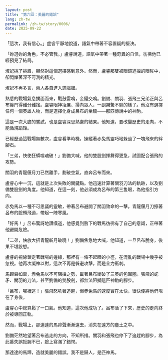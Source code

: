 ```yaml
---
layout: post
title: "第六回：美麗的錯誤"
lang: zh-tw
permalink: /zh-tw/story/0006/
date: 2025-09-22
---
```

「這次，我有信心。」盧睿平靜地說道，語氣中帶著不容置疑的堅決。

「妳選妳的角色，不必管我。」盧睿說道，語氣中帶著一種奇異的自信，彷彿他已經預見了結局。

淑妃挑了挑眉，顯然對這個選擇感到意外。然而，盧睿那雙被眼鏡遮擋的眼眸中，卻閃爍著深不可測的精光。

淑妃不再多言，兩人各自進入遊戲艙。

熟悉的戰場氣息撲面而來，戰鼓雷鳴，金鐵交鳴。劉備、關羽、張飛三兄弟正與呂布纏鬥得難分難捨。盧睿眼神凌厲、掃向眾人，一副桀驁不馴的樣子。他沒有選擇任何一個英雄人物，而是選擇化身成呂布的坐騎——那匹傳說中的神駒。

這是一次大膽的嘗試，也是盧睿深思熟慮的結果。他知道，要改變歷史的走向，不能循規蹈矩。

已經歷過這戰場無數次，盧睿看準時機，操縱著赤兔馬靈巧地躲過了一塊飛來的絆腳石。

「三弟，快使狂蟒噬魂破！」劉備大喊，他的雙股劍揮舞得更急，試圖配合張飛的攻勢。

關羽的青龍偃月刀已然離手，劃破空氣，直奔呂布而來。

盧睿心中一沉，這就是上次失敗的關鍵點。他迅速計算著關羽刀法的軌跡，以及劉備雙股劍的角度。他知道，在這一刻，他必須成為呂布的第三隻眼，為他指引方向。

赤兔馬以一種不可思議的靈敏，帶著呂布避開了關羽致命的一擊。青龍偃月刀擦著呂布的臉頰飛過，帶起一陣寒風。

「好馬！」呂布驚訝地讚嘆道，他感覺到胯下的戰馬彷彿有了自己的意識，正帶著他避開危險。

「二弟，快放大招青龍斬月破曉！」劉備焦急地大喊，他知道，一旦呂布脫身，後果不堪設想。

盧睿的視線鎖定著戰場的邊緣，那裡有一條不起眼的小徑，在混亂的戰場中幾乎被忽視。他再次凝神以對，這次不再是躲避攻擊，而是全力衝刺。

馬蹄聲如雷，赤兔馬以不可阻擋之勢，載著呂布衝破了三英的包圍圈。張飛的蛇矛、關羽的刀法，甚至劉備的雙股劍，都無法阻攔這匹神駒的腳步。

「呂布，哪裡逃！」張飛怒吼著追趕，但赤兔馬的速度實在太快，很快便將他們甩在了身後。

盧睿心中總算鬆了一口氣。他知道，這次他成功了。呂布活了下來，歷史的走向終於被導回正軌。

然而，戰場上，那達達的馬蹄聲漸漸遠去，消失在遠方的塵土之中。

劉備茫然地望著呂布逃走的方向，不知所措。關羽和張飛也停下了追趕的腳步，為此番失誤扼腕不已，臉上寫滿了錯愕。

那達達的馬蹄，造就美麗的錯誤。我不是歸人，是匹神馬。